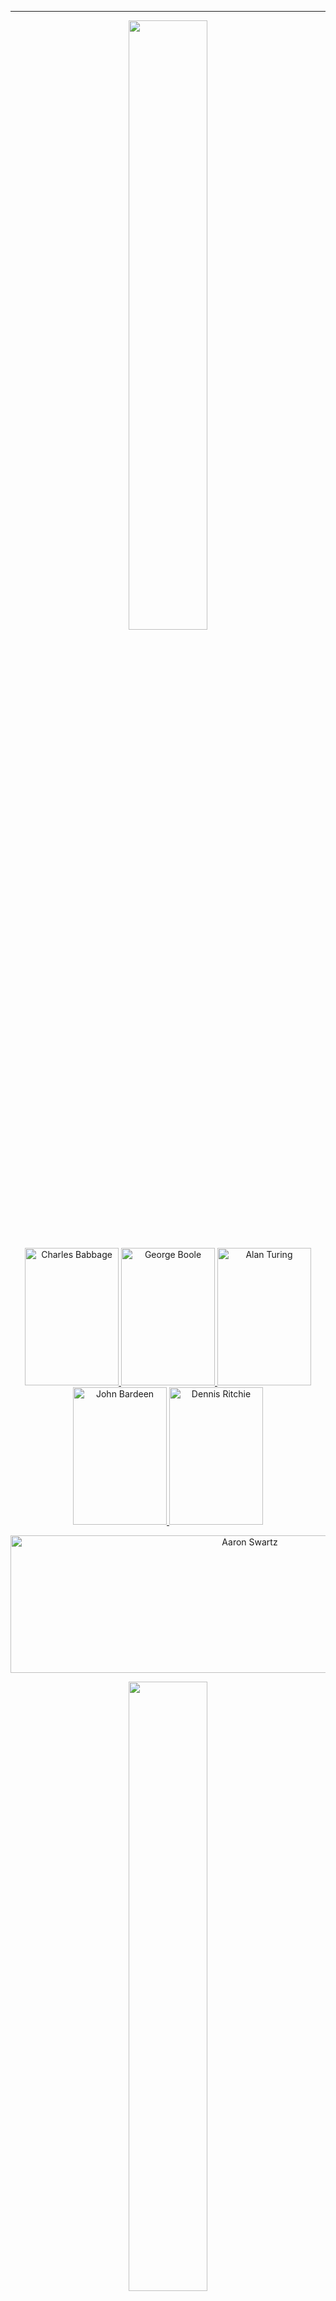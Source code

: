 

<div>
<hr size="#">
<div align="center">
   <a href="https://github.com/arifaydogan0">
      <img src="https://readme-typing-svg.herokuapp.com?font=Edu+TAS+Beginner&size=33&duration=7777&color=57040F&background=FF020200&center=true&vCenter=true&lines=Thanks+for+everything..." alt="" style="width: 50%;" />
   </a>
</div>
<p align="center">
  <a href="https://tr.wikipedia.org/wiki/Charles_Babbage" target="_blank">
     <img width="150" height="220" src="https://user-images.githubusercontent.com/96810885/180585975-77d2e0e6-0330-458e-808d-0dd776f1200e.jpg" title="Charles Babbage">
  </a>
  <a href="https://tr.wikipedia.org/wiki/George_Boole" target="_blank">
     <img width="150" height="220" src="https://user-images.githubusercontent.com/96810885/180585981-47348da8-5183-4644-913e-7b164f9aaf51.jpg" title="George Boole">
  </a>
  <a href="https://tr.wikipedia.org/wiki/Alan_Turing" target="_blank">
    <img width="150" height="220" src="https://user-images.githubusercontent.com/96810885/180585984-9ad4e1dd-cc12-46b6-85e4-68d21a099896.jpg" title="Alan Turing">
  </a>
  <a href="https://tr.wikipedia.org/wiki/John_Bardeen" target="_blank">
    <img width="150" height="220" src="https://user-images.githubusercontent.com/96810885/180585986-660ea3f0-a674-4f39-b5a6-5b441e49e4af.jpg" title="John Bardeen">
  </a>
  <a href="https://tr.wikipedia.org/wiki/Dennis_Ritchie" target="_blank">
    <img width="150" height="220" src="https://user-images.githubusercontent.com/96810885/180585988-feb63b65-bde6-4be6-8f09-36b957fe2f95.jpg" title="Dennis Ritchie">
  </a>
</p>
<p align="center">
  <a href="https://tr.wikipedia.org/wiki/Aaron_Swartz" target="_blank">
    <img width="750" height="220" src="https://user-images.githubusercontent.com/96810885/180586427-e4417fd9-c594-4bd8-a50f-7ddb6c10f907.jpeg" title="Aaron Swartz">
  </a>
</p>
<div align="center">
   <a href="https://github.com/arifaydogan0">
      <img src="https://readme-typing-svg.herokuapp.com?font=Edu+TAS+Beginner&size=33&duration=7777&color=57040F&background=FF020200&center=true&vCenter=true&lines=Thanks+for+everything..." alt="" style="width: 50%;" />
   </a>
</div>
<hr size="#">
</div>

<br><br><br>
<br><br><br>

````C
#include <stdio.h>

int main()
{
   printf("Lets Start");
   return 0;
}
````

<div align="center"><h1>Hi, I’m @arifaydogan0 👋</h1></div>

<div align="center"><h3></h3> </div>
&nbsp; &nbsp; I'm actually in the process of transitioning from embedded systems to software development for web and android. When i was dealing pcb desings and programming processor,i realized that i more enjoy jobs is  coding part. That's why i'm improving myself on high-level programming languages.<br><br>
&nbsp; &nbsp; I started learn C# because of i dealed on the C and C++ before and I developed many projects in .Net environment(actually started to Python for understand OOP mechanism but after making some progress in Python, I moved on C#).<br><br>
&nbsp; &nbsp; I’m interested in AI, Algoritmic Trade, Web Automation, Micro Processors, and littly Android.. I’m currently improving myself on SQL, .NET, ASP.NET, HTML, CSS, Bootstrap, JavaScript.  <br><br>

<div align="center">
<h3>Languages and Tools</h3>
<p align="center">
  <a href="https://en.wikipedia.org/wiki/C_(programming_language)" target="_blank">
     <img width="55" height="55" src="https://user-images.githubusercontent.com/96810885/175445723-13a43581-4108-4ec1-b168-8ad34748a6d0.png" title="C Programming">
  </a>
  <a href="https://en.wikipedia.org/wiki/C%2B%2B" target="_blank">
     <img width="55" height="55" src="https://user-images.githubusercontent.com/96810885/175445727-d9ae8dbb-a3ca-4248-9a81-5d1c5786794f.png" title="C++ Programming">
  </a>
  <a href="https://en.wikipedia.org/wiki/C_Sharp_(programming_language)" target="_blank">
     <img width="55" height="55" src="https://user-images.githubusercontent.com/96810885/175445726-7b0e897d-d7be-4438-9322-b6b46edd574f.png" title="C# Programming">
  </a>
  <a href="https://en.wikipedia.org/wiki/HTML" target="_blank">
     <img width="55" height="55" src="https://user-images.githubusercontent.com/96810885/175441549-4993c01f-a065-4cec-9f5f-06157ffcff81.png" title="HTML">
  </a>
  <a href="https://en.wikipedia.org/wiki/CSS" target="_blank">
     <img width="55" height="55" src="https://user-images.githubusercontent.com/96810885/175445852-17d80a54-71d9-4cc0-8ac0-013d0acd56a8.png" title="CSS">
  </a>
  <a href="https://en.wikipedia.org/wiki/Bootstrap_(front-end_framework)" target="_blank">
     <img width="55" height="55" src="https://user-images.githubusercontent.com/96810885/175445863-59277618-4146-45f5-9f61-90c99a8595ba.png" title="Bootstrap">
  </a>
  <a href="https://en.wikipedia.org/wiki/JavaScript" target="_blank">
     <img width="55" height="55" src="https://user-images.githubusercontent.com/96810885/175445869-392dbc4b-092d-4f16-8902-b9bf11293ac8.png" title="JavaScript">
  </a>
</p>

<p align="center">
  <a href="https://en.wikipedia.org/wiki/.NET" target="_blank">
     <img width="55" height="55" src="https://user-images.githubusercontent.com/96810885/175448389-102d84eb-64f2-43de-8113-5077ba425c6f.png" title=".NET">
  </a>
  <a href="https://en.wikipedia.org/wiki/Code_Composer_Studio" target="_blank">
     <img width="55" height="55" src="https://user-images.githubusercontent.com/96810885/175448369-fc46e9f9-63d3-4e22-859c-27d4994130fe.png" title="CCS">
  </a>
  <a href="https://en.wikipedia.org/wiki/Selenium_(software)" target="_blank">
    <img width="55" height="55" src="https://user-images.githubusercontent.com/96810885/175452961-a975c43d-4260-43ee-928e-dc826cbdf382.png" title="Selenium">
  </a>
</p>

<br>

<h3>The Other Tools</h3>
<p align="center">
  <a href="https://en.wikipedia.org/wiki/Adobe_Photoshop" target="_blank">
     <img width="45" height="45" src="https://user-images.githubusercontent.com/96810885/175445969-811f0020-2750-4fb2-a750-6adc391505e1.png" title="Photoshop">
     &nbsp
  </a>
  <a href="https://en.wikipedia.org/wiki/MATLAB" target="_blank">
     <img width="45" height="45" src="https://user-images.githubusercontent.com/96810885/175445914-b8528bcf-a7ad-4cd5-a3ad-bed0060e5113.png" title="Matlab">
     &nbsp
  </a>
  <a href="https://en.wikipedia.org/wiki/Proteus_Design_Suite" target="_blank">
     <img width="45" height="45" src="https://user-images.githubusercontent.com/96810885/175445921-9f103522-c223-42ee-baf1-2dcf6b428b21.png" title="Proteus">
     &nbsp
  </a>
  <a href="https://en.wikipedia.org/wiki/OrCAD" target="_blank">
     <img width="45" height="45" src="https://user-images.githubusercontent.com/96810885/175445925-b07fa1cf-9f0b-4a94-9be7-80723bd6815b.png" title="OrCAD">
     &nbsp
  </a>
  <a href="https://en.wikipedia.org/wiki/AutoCAD" target="_blank">
     <img width="45" height="45" src="https://user-images.githubusercontent.com/96810885/175445940-9006f90a-8566-43ce-8648-378c3ec1cdd4.png" title="AutoCAD">
     &nbsp
  </a>
  <a href="https://en.wikipedia.org/wiki/SolidWorks" target="_blank">
     <img width="45" height="45" src="https://user-images.githubusercontent.com/96810885/175445942-03054670-d39d-40a8-9abf-b4902a6a7f87.png" title="SolidWorks">
     &nbsp
  </a>
  <a href="https://en.wikipedia.org/wiki/Rhinoceros_3D" target="_blank">
     <img width="45" height="45" src="https://user-images.githubusercontent.com/96810885/175445941-9e2ac05d-7d82-445d-aa3f-32d7b6b602cb.png" title="Rhinoceros 3D">
     &nbsp
  </a>
</p>

</div>

<br>

<div align="center">
   <br>
   <a href="https://github.com/arifaydogan0">
      <img src="https://github-readme-stats.vercel.app/api/top-langs/?username=arifaydogan0&theme=dark" alt="Top Langs" style="width: 50%;" />
   </a>
   <br><br><br><br>
   <img width="auto" height="28" src="https://komarev.com/ghpvc/?username=arifaydogan0">
</div>

<!---
![Charles_Babbage_-_1860](https://user-images.githubusercontent.com/96810885/180585975-77d2e0e6-0330-458e-808d-0dd776f1200e.jpg)
![220px-George_Boole_color](https://user-images.githubusercontent.com/96810885/180585981-47348da8-5183-4644-913e-7b164f9aaf51.jpg)
![alan turing](https://user-images.githubusercontent.com/96810885/180585984-9ad4e1dd-cc12-46b6-85e4-68d21a099896.jpg)
![john Bardeen](https://user-images.githubusercontent.com/96810885/180585986-660ea3f0-a674-4f39-b5a6-5b441e49e4af.jpg)
![220px-Dennis_Ritchie_2011](https://user-images.githubusercontent.com/96810885/180585988-feb63b65-bde6-4be6-8f09-36b957fe2f95.jpg)
![1604505153267](https://user-images.githubusercontent.com/96810885/180586223-a6ee549d-b51e-4eea-9d7e-1d7762bb234b.jpg)
![1_EDcbvGer-XEndSV8pZj6cw](https://user-images.githubusercontent.com/96810885/180586427-e4417fd9-c594-4bd8-a50f-7ddb6c10f907.jpeg)


![C logo](https://user-images.githubusercontent.com/96810885/175445723-13a43581-4108-4ec1-b168-8ad34748a6d0.png)
![c++ logo](https://user-images.githubusercontent.com/96810885/175445727-d9ae8dbb-a3ca-4248-9a81-5d1c5786794f.png)
![c# logo](https://user-images.githubusercontent.com/96810885/175445726-7b0e897d-d7be-4438-9322-b6b46edd574f.png)
![CCS logo](https://user-images.githubusercontent.com/96810885/175448369-fc46e9f9-63d3-4e22-859c-27d4994130fe.png)
![NET logo](https://user-images.githubusercontent.com/96810885/175448389-102d84eb-64f2-43de-8113-5077ba425c6f.png)
![selenium logo](https://user-images.githubusercontent.com/96810885/175452961-a975c43d-4260-43ee-928e-dc826cbdf382.png)

![HTML logo](https://user-images.githubusercontent.com/96810885/175445847-0989b37c-fd9f-4f58-8ebf-8a9dfbb4179f.png)
![Css logo](https://user-images.githubusercontent.com/96810885/175445852-17d80a54-71d9-4cc0-8ac0-013d0acd56a8.png)
![bootstrap logo](https://user-images.githubusercontent.com/96810885/175445863-59277618-4146-45f5-9f61-90c99a8595ba.png)
![javascript logo](https://user-images.githubusercontent.com/96810885/175445869-392dbc4b-092d-4f16-8902-b9bf11293ac8.png)

![photoshop logo](https://user-images.githubusercontent.com/96810885/175445969-811f0020-2750-4fb2-a750-6adc391505e1.png)
![matlab logo](https://user-images.githubusercontent.com/96810885/175445914-b8528bcf-a7ad-4cd5-a3ad-bed0060e5113.png)
![proteus logo](https://user-images.githubusercontent.com/96810885/175445921-9f103522-c223-42ee-baf1-2dcf6b428b21.png)
![orcad logo](https://user-images.githubusercontent.com/96810885/175445925-b07fa1cf-9f0b-4a94-9be7-80723bd6815b.png)

![autocad logo](https://user-images.githubusercontent.com/96810885/175445940-9006f90a-8566-43ce-8648-378c3ec1cdd4.png)
![solidworks logo](https://user-images.githubusercontent.com/96810885/175445942-03054670-d39d-40a8-9abf-b4902a6a7f87.png)
![rhinoceros logo](https://user-images.githubusercontent.com/96810885/175445941-9e2ac05d-7d82-445d-aa3f-32d7b6b602cb.png)
--->

<!---
arifaydogan0/arifaydogan0 is a ✨ special ✨ repository because its `README.md` (this file) appears on your GitHub profile.
You can click the Preview link to take a look at your changes.
--->
